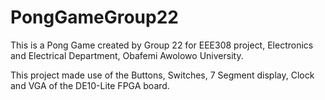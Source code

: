 # PongGameGroup22

This is a Pong Game created by Group 22 for EEE308 project, Electronics and Electrical Department, Obafemi Awolowo University.

This project made use of the Buttons, Switches, 7 Segment display, Clock and VGA of the DE10-Lite FPGA board.
